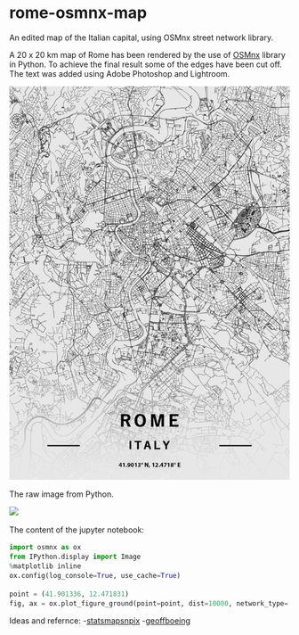 # rome-osmnx-map
An edited map of the Italian capital, using OSMnx street network library.

A 20 x 20 km map of Rome has been rendered by the use of [OSMnx](https://github.com/gboeing/osmnx) library in Python. To achieve the final result some of the edges have been cut off. The text was added using Adobe Photoshop and Lightroom.

![](final_edit_rome.png)

The raw image from Python.

![](rome9_all.png)

The content of the jupyter notebook:
```Python
import osmnx as ox
from IPython.display import Image
%matplotlib inline
ox.config(log_console=True, use_cache=True)

point = (41.901336, 12.471831)
fig, ax = ox.plot_figure_ground(point=point, dist=10000, network_type='all', default_width=1, figsize=(50,50))
```

Ideas and refernce:
-[statsmapsnpix](http://www.statsmapsnpix.com/2020/10/10x10km-city-squares.html)
-[geoffboeing](https://geoffboeing.com/2016/11/osmnx-python-street-networks/#:~:text=OSMnx%20is%20a%20Python%20package,easily%20analyze%20and%20visualize%20them.)
